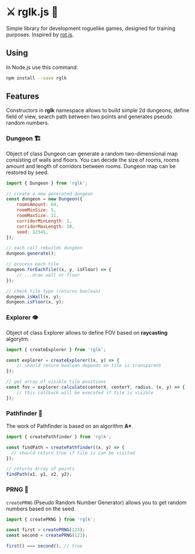 # ⚔️ rglk.js 🐉
Simple library for development roguelike games, designed for training purposes. Inspired by [rot.js](http://ondras.github.io/rot.js/hp/).

## Using
In Node.js use this command:

```bash
npm install --save rglk
```

## Features
Constructors in **rglk** namespace allows to build simple 2d dungeons, define field of view, search path between two points and generates pseudo random numbers.

### Dungeon 🏗️

Object of class Dungeon can generate a random two-dimensional map consisting of walls and floors. You can decide the size of rooms, rooms amount and length of corridors between rooms. Dungeon map can be restored by seed.

```javascript
import { Dungeon } from 'rglk';

// create a new generated dungeon
const dungeon = new Dungeon({
    roomsAmount: 64,
    roomMinSize: 5,
    roomMaxSize: 11,
    corridorMinLength: 1,
    corridorMaxLength: 10,
    seed: 12345,
});

// each call rebuilds dungeon
dungeon.generate();

// process each tile
dungeon.forEachTile((x, y, isFloor) => {
    // ...draw wall or floor
});

// check tile type (returns boolean)
dungeon.isWall(x, y);
dungeon.isFloor(x, y);
```

### Explorer 👁️
Object of class Explorer allows to define FOV based on **raycasting** algorytm.

```javascript
import { createExplorer } from 'rglk';

const explorer = createExplorer((x, y) => {
    // should return boolean depends on tile is transparent
});

// get array of visible tile positions
const fov = explorer.calculate(centerX, centerY, radius, (x, y) => {
    // this callback will be executed if tile is visible
});
```

### Pathfinder 🏃
The work of Pathfinder is based on an algorithm __A*__.

```javascript
import { createPathfinder } from 'rglk';

const findPath = createPathfinder((x, y) => {
  // should return true if tile is can be visited
});

// returns Array of points
findPath(x1, y1, x2, y2);
```

### PRNG 💾
`createPRNG` (Pseudo Random Number Generator) allows you to get random numbers based on the seed.

```javascript
import { createPRNG } from 'rglk';

const first = createPRNG(123);
const second = createPRNG(123);

first() === second(); // true
```
